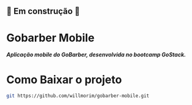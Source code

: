 ## 🚧 Em construção 🚧

# Gobarber Mobile

***Aplicação mobile do GoBarber, desenvolvida no bootcamp GoStack.***

# Como Baixar o projeto

```bash
git https://github.com/willmorim/gobarber-mobile.git


```
